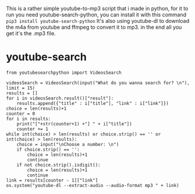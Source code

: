 This is a rather simple youtube-to-mp3 script that i made in python, for it to run you need youtube-search-python, you can install it with this command ```pip3 install youtube-search-python```
It's also using youtube-dl to download the m4a from youtube and ffmpeg to convert it to mp3. in the end all you get it's the .mp3 file.

# youtube-search

```import os
from youtubesearchpython import VideosSearch

videosSearch = VideosSearch(input("What do you wanna search for? \n"), limit = 15)
results = []
for i in videosSearch.result()["result"]:
    results.append({"title" : i["title"], "link" : i["link"]})
choice = len(results)+1
counter = 0
for i in results:
    print("["+str(counter+1) +"] " + i["title"])
    counter += 1
while int(choice) > len(results) or choice.strip() == '' or int(choice) > len(results):
    choice = input("\nChoose a number: \n")
    if choice.strip() == '':
        choice = len(results)+1
        continue
    if not choice.strip().isdigit():
        choice = len(results)+1
        continue
link = results[counter - 1]["link"]
os.system("youtube-dl --extract-audio --audio-format mp3 " + link)
```
